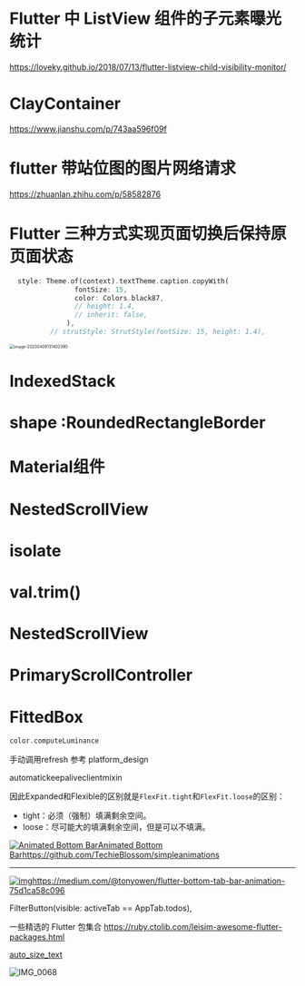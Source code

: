 # Flutter 中 ListView 组件的子元素曝光统计

https://loveky.github.io/2018/07/13/flutter-listview-child-visibility-monitor/

# ClayContainer

https://www.jianshu.com/p/743aa596f09f

# flutter 带站位图的图片网络请求

https://zhuanlan.zhihu.com/p/58582876

# Flutter 三种方式实现页面切换后保持原页面状态

```dart
  style: Theme.of(context).textTheme.caption.copyWith(
                fontSize: 15,
                color: Colors.black87,
                // height: 1.4,
                // inherit: false,
              ),
          // strutStyle: StrutStyle(fontSize: 15, height: 1.4),
```

<img src="https://tva1.sinaimg.cn/large/00831rSTgy1gdnfvcw1lyj30u00xido9.jpg" alt="image-20200409131402390" style="zoom:50%;" />

# IndexedStack

# shape :RoundedRectangleBorder 

# Material组件

# NestedScrollView

# isolate



# val.trim()

# NestedScrollView



# PrimaryScrollController

# FittedBox

```dart
color.computeLuminance
```

手动调用refresh 参考 platform_design



automatickeepaliveclientmixin



因此Expanded和Flexible的区别就是`FlexFit.tight`和`FlexFit.loose`的区别：

- tight：必须（强制）填满剩余空间。
- loose：尽可能大的填满剩余空间，但是可以不填满。

[![Animated Bottom Bar](http://mdpic.yanhao.ren/f16a63171d45e29ca5f14f08b22be04b.gif)Animated Bottom Bar](http://mdpic.yanhao.ren/f16a63171d45e29ca5f14f08b22be04b.gif)https://github.com/TechieBlossom/simpleanimations

------

[![img](http://mdpic.yanhao.ren/cdd7847cd7bd790654e3df3f6495c5ca.gif)](http://mdpic.yanhao.ren/cdd7847cd7bd790654e3df3f6495c5ca.gif)https://medium.com/@tonyowen/flutter-bottom-tab-bar-animation-75d1ca58c096



FilterButton(visible: activeTab == AppTab.todos),



一些精选的 Flutter 包集合
https://ruby.ctolib.com/leisim-awesome-flutter-packages.html





[auto_size_text](https://github.com/leisim/auto_size_text)





![IMG_0068](http://mdpic.yanhao.ren/e0a3e55374c1549db21e1e29629202ce.jpg)